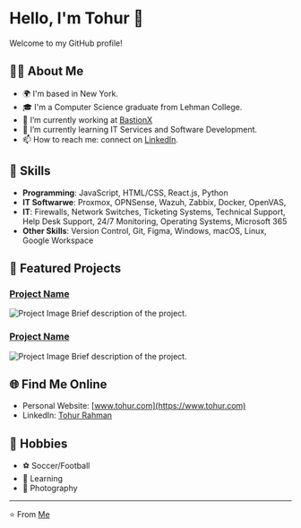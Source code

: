 # Hello, I'm Tohur 👋

Welcome to my GitHub profile!

## 🧑‍💻 About Me

- 🌍 I'm based in New York.
- 🎓 I'm a Computer Science graduate from Lehman College.
- 🔭 I’m currently working at [BastionX](https://www.bastionx.io/)
- 🌱 I’m currently learning IT Services and Software Development.
- 📫 How to reach me: connect on [LinkedIn](https://www.linkedin.com/in/tohur-rahman/).

## 🚀 Skills

- **Programming**: JavaScript, HTML/CSS, React.js, Python
- **IT Softwarwe**: Proxmox, OPNSense, Wazuh, Zabbix, Docker, OpenVAS, 
- **IT**: Firewalls, Network Switches, Ticketing Systems, Technical Support, Help Desk Support, 24/7 Monitoring, Operating Systems, Microsoft 365
- **Other Skills**: Version Control, Git, Figma, Windows, macOS, Linux, Google Workspace

## 📂 Featured Projects

### [Project Name](https://github.com/your-username/project-repo)
![Project Image](path/to/project-image.png)
Brief description of the project.

### [Project Name](https://github.com/your-username/project-repo)
![Project Image](path/to/project-image.png)
Brief description of the project.

## 🌐 Find Me Online

- Personal Website: [www.tohur.com](https://www.tohur.com)
- LinkedIn: [Tohur Rahman](https://www.linkedin.com/in/tohur-rahman/)

## 🎨 Hobbies

- ⚽️ Soccer/Football
- 📖 Learning
- 📸 Photography
---
⭐️ From [Me](https://github.com/tohurr)
